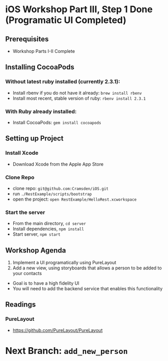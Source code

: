 # iOS Workshop Part III, Step 1 Done (Programatic UI Completed)
## Prerequisites
* Workshop Parts I-II Complete 

## Installing CocoaPods

### Without latest ruby installed (currently 2.3.1):
* Install rbenv if you do not have it already: `brew install rbenv`
* Install most recent, stable version of ruby: `rbenv install 2.3.1` 

### With Ruby already installed: 
* Install CocoaPods: `gem install cocoapods`

## Setting up Project
### Install Xcode
* Download Xcode from the Apple App Store

### Clone Repo 
* clone repo: `git@github.com:Cramsden/iOS.git`
* run `./RestExample/scripts/bootstrap`
* open the project: `open RestExample/HelloRest.xcworkspace` 

### Start the server
* From the main directory, `cd server`
* Install dependencies, `npm install`
* Start server, `npm start`

## Workshop Agenda
1. Implement a UI programatically using PureLayout
2. Add a new view, using storyboards that allows a person to be added to your contacts
  * Goal is to have a high fidelity UI
  * You will need to add the backend service that enables this functionality

## Readings 
### PureLayout
* https://github.com/PureLayout/PureLayout

# Next Branch: `add_new_person`


